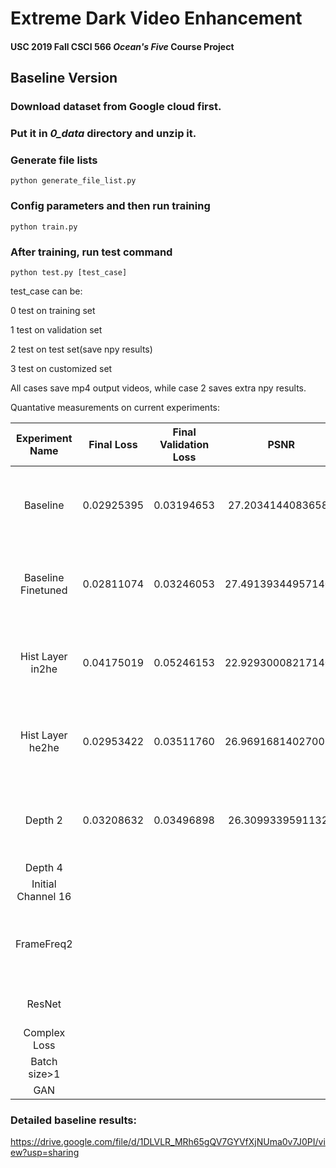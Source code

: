 # Extreme Dark Video Enhancement
#### USC 2019 Fall CSCI 566 *Ocean's Five* Course Project


## Baseline Version

### Download dataset from Google cloud first.
### Put it in *0_data* directory and unzip it.

### Generate file lists
```Shell
python generate_file_list.py
```

### Config parameters and then run training
```Shell
python train.py
```

### After training, run test command
```Shell
python test.py [test_case]
```
test_case can be:

0   test on training set

1   test on validation set

2   test on test set(save npy results)

3   test on customized set

All cases save mp4 output videos, while case 2 saves extra npy results.

Quantative measurements on current experiments:

|   Experiment Name  | Final Loss | Final Validation Loss |        PSNR        |        SSIM        |        MSE(MABD)       |                 Learning Rate                | Group Number |    Frame Frequence   | Network Depth |          Adjustment         | People |
|:------------------:|:----------:|:---------------------:|:------------------:|:------------------:|:----------------------:|:--------------------------------------------:|:------------:|:--------------------:|:-------------:|:---------------------------:|:------:|
|      Baseline      | 0.02925395 |       0.03194653      |  27.20341440836589 | 0.8399437169233958 |  0.0007276190425069668 |      0-30epoch: 1e-4<br>31-60epoch: 1e-5     |      12      |           4          |       3       |                             |   HJ   |
| Baseline Finetuned | 0.02811074 |       0.03246053      | 27.491393449571405 | 0.8447265682397065 | 0.00026039852772696717 | same as above<br>61-75: 1e-5<br>76-100: 1e-4 |      12      | 0-75: 4<br>76-100: 1 |       3       |                             |   HJ   |
|  Hist Layer in2he  | 0.04175019 |       0.05246153      | 22.929300082171405 | 0.7788759288964449 |  0.0008090686585943601 |      0-30epoch: 1e-4<br>31-60epoch: 1e-5     |      12      |           4          |       3       |          hist layer         |   HJ   |
|  Hist Layer he2he  | 0.02953422 |       0.03511760      | 26.969168140270085 | 0.8392954715976009 | 0.00036061441545966536 |      0-30epoch: 1e-4<br>31-60epoch: 1e-5     |      12      |           4          |       3       |          hist layer         |   HJ   |
|       Depth 2      | 0.03208632 |       0.03496898      |  26.30993395911323 | 0.8239608135488299 | 0.00015883494476721382 |      0-30epoch: 1e-4<br>31-60epoch: 1e-5     |      12      |           4          |       2       | down-sampling<br>number = 2 |   HJ   |
|       Depth 4      |            |                       |                    |                    |                        |                                              |              |                      |               |                             |   HH   |
| Initial Channel 16 |            |                       |                    |                    |                        |                                              |              |                      |               |                             |   HH   |
|     FrameFreq2     |            |                       |                    |                    |                        |      0-30epoch: 1e-4<br>31-60epoch: 1e-5     |      12      |           2          |       3       |     frame frequency = 2     |   HJ   |
|       ResNet       |            |                       |                    |                    |                        |                                              |              |                      |               |   conv -> Residual blocks   |   FC   |
|    Complex Loss    |            |                       |                    |                    |                        |                                              |              |                      |               |                             |   BW   |
|    Batch size>1    |            |                       |                    |                    |                        |                                              |              |                      |               |                             |   YQ   |
|         GAN        |            |                       |                    |                    |                        |                                              |              |                      |               |                             |   HJ   |


### Detailed baseline results: 
https://drive.google.com/file/d/1DLVLR_MRh65gQV7GYVfXjNUma0v7J0PI/view?usp=sharing

